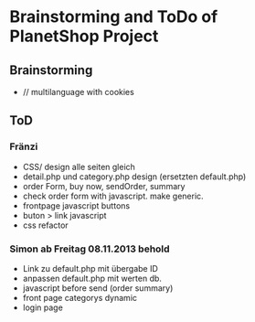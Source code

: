 # Brainstorming and ToDo of PlanetShop Project

## Brainstorming
 
  * // multilanguage with cookies 


## ToD

### Fränzi
 * CSS/ design alle seiten gleich 
 * detail.php und category.php design (ersetzten default.php)
 * order Form, buy now, sendOrder, summary
 * check order form with javascript. make generic.
 * frontpage javascript buttons
 * buton > link javascript
 * css refactor
 

### Simon ab Freitag 08.11.2013 behold
 *  Link zu default.php mit übergabe ID 
 *  anpassen default.php mit werten db.
 *  javascript before send (order summary)
 *  front page categorys dynamic
 *  login page
